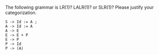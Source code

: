 The following grammar is LR(1)? LALR(1)? or SLR(1)? Please justify your categorization.

<pre><code>S -> Id := A ;
A -> Id := A
A -> E 
E -> E + P 
E -> P
P -> Id
P -> (A)
</code></pre>

